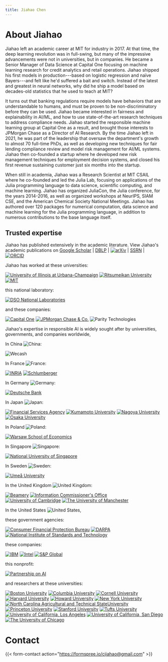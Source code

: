 ```yaml
---
title: Jiahao Chen
---
```


# About Jiahao

Jiahao left an academic career at MIT for industry in 2017.
At that time, the deep learning revolution was in full-swing, but many of the impressive advancements were not in universities, but in companies.
He became a Senior Manager of Data Science at Capital One focusing on machine learning research for credit analytics and retail operations.
Jiahao shipped his first models in production---based on logistic regression and naïve Bayers---and felt like he'd suffered a bait and switch.
Instead of the latest and greatest in neural networks, why did he ship a model based on decades-old statistics that he used to teach at MIT?

It turns out that banking regulations require models have behaviors that are understandable to humans, and must be proven to be non-discriminatory before they can be used.
Jiahao became interested in fairness and explainability in AI/ML, and how to use state-of-the-art research techniques to address compliance needs.
Jiahao started the responsible machine learning group at Capital One as a result, and brought those interests to JPMorgan Chase as a Director of AI Research.
By the time Jiahao left in 2021, he was part of the leadership that oversaw the department's growth to almost 70 full-time PhDs, as well as developing new techniques for fair lending compliance review and model risk management for  AI/ML systems.
Jiahao then co-founded a startup where he developed new risk management techniques for employment decision systems, and closed his first revenue sustaining customer just six months into the startup.

When still in academia, Jiahao was a Research Scientist at MIT CSAIL where he co-founded and led the Julia Lab, focusing on applications of the Julia programming language to data science, scientific computing, and machine learning.
Jiahao has organized JuliaCon, the Julia conference, for the years 2014-2016, as well as organized workshops at NeurIPS, SIAM CSE, and the American Chemical Society National Meetings.
Jiahao has authored over 120 packages for numerical computation, data science and machine learning for the Julia programming language, in addition to numerous contributions to the base language itself.


## Trusted expertise

Jiahao has published extensively in the academic literature. View Jiahao's academic publications on 
[Google Scholar](https://scholar.google.com/citations?hl=en&user=TQYNuFAAAAAJ&view_op=list_works&sortby=pubdate) | 
[DBLP](https://dblp.org/pid/149/2661-1.html) | [![arXiv](/logo/arxiv.png)](https://arxiv.org/a/chen_j_2.html) | [SSRN](https://ssrn.com/author=3249612) | [![ORCID](https://arxiv.org/icons/orcid_16x16.png)](https://orcid.org/0000-0002-4357-6574)


Jiahao has worked at these universities:

[![University of Illinois at Urbana-Champaign](/logo/illinois-with-text.svg)](https://illinois.edu)
[![Ritsumeikan University](/logo/ritsumeikan-with-text.svg)](https://en.ritsumei.ac.jp/)
[![MIT](/logo/mit-with-text.svg)](https://mit.edu)

this national laboratory:

[![DSO National Laboratories](/logo/dso-with-text.png)](https://www.dso.org.sg/)

and these companies:

[![Capital One](/logo/capital-one.svg)](https://capitalone.com)
[![JPMorgan Chase & Co.](/logo/jpmc.svg)](https://jpmorganchase.com)
![Parity Technologies](/logo/parity-with-text.svg)

Jiahao's expertise in responsible AI is widely sought after by universities, governments, and companies worldwide,

In China ![China](/flag/cn.svg):

![Wecash](/logo/wecash.png)


In France ![France](/flag/fr.svg):

[![INRIA](/logo/inria.svg)](https://inria.fr)
[![Schlumberger](/logo/schlumberger.svg)](https://slb.com)


In Germany ![Germany](/flag/de.svg):

[![Deutsche Bank](/logo/db-with-text.svg)](https://db.com)


In Japan ![Japan](/flag/jp.svg):

[![Financial Services Agency](/logo/fsa-with-text.png)](https://www.fsa.go.jp/en)
[![Kumamoto University](/logo/kumamoto.svg)](https://kumamoto-u.ac.jp)
[![Nagoya University](/logo/nagoya.svg)](https://nagoya-u.ac.jp)
[![Osaka University](/logo/osaka.svg)](https://osaka-u.ac.jp)


In Poland ![Poland](/flag/pl.svg):

[![Warsaw School of Economics](/logo/warsaw-with-text.svg)](https://sgh.waw.pl)


In Singapore ![Singapore](/flag/sg.svg):

[![National University of Singapore](/logo/nus-with-text.svg)](https://nus.edu.sg)


In Sweden ![Sweden](/flag/se.svg):

[![Umeå University](/logo/umea-with-text.svg)](https://umu.se)


In the United Kingdom ![United Kingdom](/flag/uk.svg):

[![Beamery](/logo/beamery-with-text.png)](https://beamery.com)
[![Information Commissioner's Office](/logo/ico-with-text.svg)](https://ico.org.uk)
[![University of Cambridge](/logo/cambridge-with-text.png)](https://cam.ac.uk)
[![The University of Manchester](/logo/manchester-with-text.svg)](https://manchester.ac.uk)


In the United States ![United States](/flag/us.svg),

these government agencies:

[![Consumer Financial Protection Bureau](/logo/cfpb-with-text.svg)](https://consumerfinance.gov)
[![DARPA](/logo/darpa.png)](https://darpa.mil)
[![National Institute of Standards and Technology](/logo/nist.svg)](https://nist.gov)

these companies:

[![IBM](/logo/ibm.svg)](https://ibm.com)
[![Intel](/logo/intel.svg)](https://intel.com)
[![S&P Global](/logo/spglobal.svg)](https://spglobal.com)

this nonprofit:

[![Partnership on AI](/logo/pai-with-text.png)](https://partnershiponai.org)

and researchers at these universities:

[![Boston University](/logo/bu.svg)](https://bu.edu)
[![Columbia University](/logo/columbia-with-text.svg)](https://columbia.edu)
[![Cornell University](/logo/cornell-with-text.svg)](https://cornell.edu)
[![Harvard University](/logo/harvard-with-text.svg)](https://harvard.edu)
[![Howard University](/logo/howard-with-text.svg)](https://howard.edu)
[![New York University](/logo/nyu-with-text.svg)](https://nyu.edu)
[![North Carolina Agricultural and Technical StateUniversity](/logo/ncat-with-text.svg)](https://ncat.edu)
[![Princeton University](/logo/princeton-with-text.svg)](https://princeton.edu)
[![Stanford University](/logo/stanford-with-text.png)](https://stanford.edu)
[![Tufts University](/logo/tufts.svg)](https://tufts.edu)
[![University of California, Los Angeles](/logo/ucla.svg)](https://ucla.edu)
[![University of California, San Diego](/logo/ucsd.svg)](https://ucsd.edu)
[![The University of Chicago](/logo/chicago-with-text.svg)](https://chicago.edu)


# Contact

{{< form-contact action="https://formspree.io/cjiahao@gmail.com" >}}
